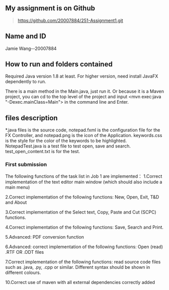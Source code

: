 ## My assignment is on Github
>https://github.com/20007884/251-Assignment1.git

## Name and ID
Jamie Wang--20007884

## How to run and folders contained
Required Java version 1.8 at least.
For higher version, need install JavaFX dependently to run.

There is a main method in the Main.java, 
just run it. Or because it is a Maven project, 
you can cd to the top level of the project and 
input <mvn exec:java "-Dexec.mainClass=Main"> in the 
command line and Enter.

## files description
*.java files is the source code, notepad.fxml is the configuration 
file for the FX Controller, and notepad.png is the 
icon of the Application. keywords.css is the style 
for the color of the keywords to be highlighted.
NotepadTest.java is a test file to test open, save and 
search. test_open_content.txt is for the test.

### First submission
The following functions of the task list in Job 1 are implemented：
1.Correct implementation of the text editor main window (which should also
include a main menu) 

2.Correct implementation of the following functions: New, Open, Exit, T&D
and About

3.Correct implementation of the Select text, Copy, Paste and Cut (SCPC)
functions.

4.Correct implementation of the following functions: Save, Search and Print.

5.Advanced: PDF conversion function 

6.Advanced: correct implementation of the following functions: Open
(read) .RTF OR .ODT files

7.Correct implementation of the following functions: read source code files
such as .java, .py, .cpp or similar. Different syntax should be shown in
different colours.

10.Correct use of maven with all external dependencies correctly added


